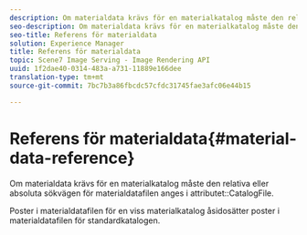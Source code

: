 ```yaml
---
description: Om materialdata krävs för en materialkatalog måste den relativa eller absoluta sökvägen till materialdatafilen anges i attributet CatalogFile.
seo-description: Om materialdata krävs för en materialkatalog måste den relativa eller absoluta sökvägen till materialdatafilen anges i attributet CatalogFile.
seo-title: Referens för materialdata
solution: Experience Manager
title: Referens för materialdata
topic: Scene7 Image Serving - Image Rendering API
uuid: 1f2dae40-0314-483a-a731-11889e166dee
translation-type: tm+mt
source-git-commit: 7bc7b3a86fbcdc57cfdc31745fae3afc06e44b15

---
```



# Referens för materialdata{#material-data-reference}

Om materialdata krävs för en materialkatalog måste den relativa eller absoluta sökvägen för materialdatafilen anges i attributet::CatalogFile.

Poster i materialdatafilen för en viss materialkatalog åsidosätter poster i materialdatafilen för standardkatalogen.
